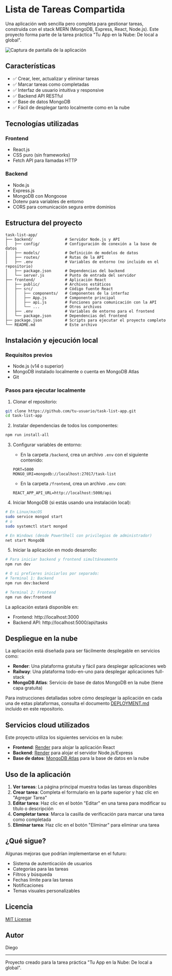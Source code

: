 # Lista de Tareas Compartida

Una aplicación web sencilla pero completa para gestionar tareas, construida con el stack MERN (MongoDB, Express, React, Node.js). Este proyecto forma parte de la tarea práctica "Tu App en la Nube: De local a global".

![Captura de pantalla de la aplicación](https://via.placeholder.com/800x450?text=Captura+de+pantalla+de+la+aplicaci%C3%B3n)

## Características

- ✅ Crear, leer, actualizar y eliminar tareas
- ✅ Marcar tareas como completadas
- ✅ Interfaz de usuario intuitiva y responsive
- ✅ Backend API RESTful
- ✅ Base de datos MongoDB
- ✅ Fácil de desplegar tanto localmente como en la nube

## Tecnologías utilizadas

### Frontend
- React.js
- CSS puro (sin frameworks)
- Fetch API para llamadas HTTP

### Backend
- Node.js
- Express.js
- MongoDB con Mongoose
- Dotenv para variables de entorno
- CORS para comunicación segura entre dominios

## Estructura del proyecto

```
task-list-app/
├── backend/              # Servidor Node.js y API
│   ├── config/           # Configuración de conexión a la base de datos
│   ├── models/           # Definición de modelos de datos
│   ├── routes/           # Rutas de la API
│   ├── .env              # Variables de entorno (no incluido en el repositorio)
│   ├── package.json      # Dependencias del backend
│   └── server.js         # Punto de entrada del servidor
├── frontend/             # Aplicación React
│   ├── public/           # Archivos estáticos
│   ├── src/              # Código fuente React
│   │   ├── components/   # Componentes de la interfaz
│   │   ├── App.js        # Componente principal
│   │   ├── api.js        # Funciones para comunicación con la API
│   │   └── ...           # Otros archivos
│   ├── .env              # Variables de entorno para el frontend
│   └── package.json      # Dependencias del frontend
├── package.json          # Scripts para ejecutar el proyecto completo
└── README.md             # Este archivo
```

## Instalación y ejecución local

### Requisitos previos
- Node.js (v14 o superior)
- MongoDB instalado localmente o cuenta en MongoDB Atlas
- Git

### Pasos para ejecutar localmente

1. Clonar el repositorio:
```bash
git clone https://github.com/tu-usuario/task-list-app.git
cd task-list-app
```

2. Instalar dependencias de todos los componentes:
```bash
npm run install-all
```

3. Configurar variables de entorno:
   - En la carpeta `/backend`, crea un archivo `.env` con el siguiente contenido:
   ```
   PORT=5000
   MONGO_URI=mongodb://localhost:27017/task-list
   ```
   
   - En la carpeta `/frontend`, crea un archivo `.env` con:
   ```
   REACT_APP_API_URL=http://localhost:5000/api
   ```

4. Iniciar MongoDB (si estás usando una instalación local):
```bash
# En Linux/macOS
sudo service mongod start
# o
sudo systemctl start mongod

# En Windows (desde PowerShell con privilegios de administrador)
net start MongoDB
```

5. Iniciar la aplicación en modo desarrollo:
```bash
# Para iniciar backend y frontend simultáneamente
npm run dev

# O si prefieres iniciarlos por separado:
# Terminal 1: Backend
npm run dev:backend

# Terminal 2: Frontend
npm run dev:frontend
```

La aplicación estará disponible en:
- Frontend: http://localhost:3000
- Backend API: http://localhost:5000/api/tasks

## Despliegue en la nube

La aplicación está diseñada para ser fácilmente desplegable en servicios como:

- **Render**: Una plataforma gratuita y fácil para desplegar aplicaciones web
- **Railway**: Una plataforma todo-en-uno para desplegar aplicaciones full-stack
- **MongoDB Atlas**: Servicio de base de datos MongoDB en la nube (tiene capa gratuita)

Para instrucciones detalladas sobre cómo desplegar la aplicación en cada una de estas plataformas, consulta el documento [DEPLOYMENT.md](DEPLOYMENT.md) incluido en este repositorio.

## Servicios cloud utilizados

Este proyecto utiliza los siguientes servicios en la nube:

- **Frontend**: [Render](https://render.com) para alojar la aplicación React
- **Backend**: [Render](https://render.com) para alojar el servidor Node.js/Express
- **Base de datos**: [MongoDB Atlas](https://www.mongodb.com/cloud/atlas) para la base de datos en la nube

## Uso de la aplicación

1. **Ver tareas**: La página principal muestra todas las tareas disponibles
2. **Crear tarea**: Completa el formulario en la parte superior y haz clic en "Agregar Tarea"
3. **Editar tarea**: Haz clic en el botón "Editar" en una tarea para modificar su título o descripción
4. **Completar tarea**: Marca la casilla de verificación para marcar una tarea como completada
5. **Eliminar tarea**: Haz clic en el botón "Eliminar" para eliminar una tarea

## ¿Qué sigue?

Algunas mejoras que podrían implementarse en el futuro:

- Sistema de autenticación de usuarios
- Categorías para las tareas
- Filtros y búsqueda
- Fechas límite para las tareas
- Notificaciones
- Temas visuales personalizables

## Licencia

[MIT License](LICENSE)

## Autor

Diego

---

Proyecto creado para la tarea práctica "Tu App en la Nube: De local a global".
